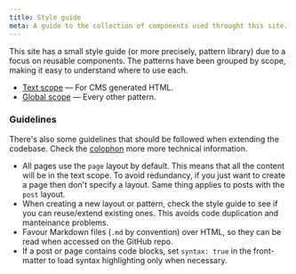 ```yaml
---
title: Style guide
meta: A guide to the collection of components used throught this site.
---
```


This site has a small style guide (or more precisely, pattern library) due to a focus on reusable components. The patterns have been grouped by scope, making it easy to understand where to use each.

  - [Text scope](/styleguide/text-scope/) — For CMS generated HTML.
- [Global scope](/styleguide/global-scope/) — Every other pattern.

### Guidelines

There's also some guidelines that should be followed when extending the codebase. Check the [colophon](/colophon/) more more technical information.

- All pages use the `page` layout by default. This means that all the content will be in the text scope.  To avoid redundancy, if you just want to create a page then don't specify a layout. Same thing applies to posts with the `post` layout.
- When creating a new layout or pattern, check the style guide to see if you can reuse/extend existing ones. This avoids code duplication and manteinance problems.
- Favour Markdown files (<code>.md</code> by convention) over HTML, so they can be read when accessed on the GitHub repo.
- If a post or page contains code blocks, set `syntax: true` in the front-matter to load syntax highlighting only when necessary.

      
